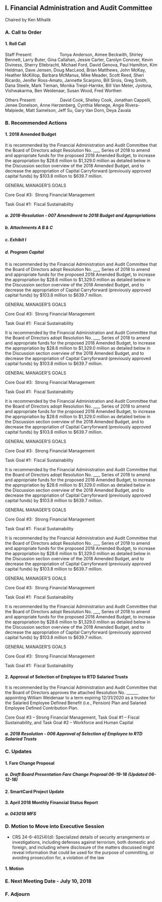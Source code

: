 ## I. Financial Administration and Audit Committee

Chaired by Ken Mihalik

### A. Call to Order

#### 1. Roll Call

Staff Present:                       Tonya Anderson, Aimee Beckwith, Shirley Bennett, Larry Buter, Gina Callahan, Jessie Carter, Carolyn Conover, Kevin Diviness, Sherry Ellebracht, Michael Ford, David Genova, Paul Hamilton, Kim Heldman, Dave Jensen, Doug MacLeod, Brian Matthews, John McKay, Heather McKillop, Barbara McManus, Mike Meader, Scott Reed, Sheri Ricardo, Jenifer Ross-Amato, Jannette Scarpino, Bill Sirois, Greg Smith, Dana Steele, Mark Tieman, Monika Treipl-Harnke, Bill Van Meter, Jyotsna, Vishwakarma, Ben Weidenaar, Susan Wood, Fred Worthen

Others Present:                    David Cook, Shelley Cook, Jonathan Cappelli, Jenee Donelson, Anne Herzenberg, Cynthia Menege, Angie Rivera-Malpiede, Matt Samelson, Jeff Su, Gary Van Dorn, Deya Zavala

### B. Recommended Actions

#### 1. 2018 Amended Budget

It is recommended by the Financial Administration and Audit Committee that the Board of Directors adopt Resolution No. ___, Series of 2018 to amend and appropriate funds for the proposed 2018 Amended Budget, to increase the appropriation by $28.6 million to $1,329.0 million as detailed below in the Discussion section overview of the 2018 Amended Budget, and to decrease the appropriation of Capital Carryforward (previously approved capital funds) by $103.8 million to $639.7 million.

GENERAL MANAGER’S GOALS

Core Goal #3:  Strong Financial Management

Task Goal #1:  Fiscal Sustainability

##### a. 2018-Resolution - 007 Amendment to 2018 Budget and Appropriations

##### b. Attachments A B & C

##### c. Exhibit I

##### d. Program Capital

It is recommended by the Financial Administration and Audit Committee that the Board of Directors adopt Resolution No. ___, Series of 2018 to amend and appropriate funds for the proposed 2018 Amended Budget, to increase the appropriation by $28.6 million to $1,329.0 million as detailed below in the Discussion section overview of the 2018 Amended Budget, and to decrease the appropriation of Capital Carryforward (previously approved capital funds) by $103.8 million to $639.7 million.

GENERAL MANAGER’S GOALS

Core Goal #3:  Strong Financial Management

Task Goal #1:  Fiscal Sustainability

It is recommended by the Financial Administration and Audit Committee that the Board of Directors adopt Resolution No. ___, Series of 2018 to amend and appropriate funds for the proposed 2018 Amended Budget, to increase the appropriation by $28.6 million to $1,329.0 million as detailed below in the Discussion section overview of the 2018 Amended Budget, and to decrease the appropriation of Capital Carryforward (previously approved capital funds) by $103.8 million to $639.7 million.

GENERAL MANAGER’S GOALS

Core Goal #3:  Strong Financial Management

Task Goal #1:  Fiscal Sustainability

It is recommended by the Financial Administration and Audit Committee that the Board of Directors adopt Resolution No. ___, Series of 2018 to amend and appropriate funds for the proposed 2018 Amended Budget, to increase the appropriation by $28.6 million to $1,329.0 million as detailed below in the Discussion section overview of the 2018 Amended Budget, and to decrease the appropriation of Capital Carryforward (previously approved capital funds) by $103.8 million to $639.7 million.

GENERAL MANAGER’S GOALS

Core Goal #3:  Strong Financial Management

Task Goal #1:  Fiscal Sustainability

It is recommended by the Financial Administration and Audit Committee that the Board of Directors adopt Resolution No. ___, Series of 2018 to amend and appropriate funds for the proposed 2018 Amended Budget, to increase the appropriation by $28.6 million to $1,329.0 million as detailed below in the Discussion section overview of the 2018 Amended Budget, and to decrease the appropriation of Capital Carryforward (previously approved capital funds) by $103.8 million to $639.7 million.

GENERAL MANAGER’S GOALS

Core Goal #3:  Strong Financial Management

Task Goal #1:  Fiscal Sustainability

It is recommended by the Financial Administration and Audit Committee that the Board of Directors adopt Resolution No. ___, Series of 2018 to amend and appropriate funds for the proposed 2018 Amended Budget, to increase the appropriation by $28.6 million to $1,329.0 million as detailed below in the Discussion section overview of the 2018 Amended Budget, and to decrease the appropriation of Capital Carryforward (previously approved capital funds) by $103.8 million to $639.7 million.

GENERAL MANAGER’S GOALS

Core Goal #3:  Strong Financial Management

Task Goal #1:  Fiscal Sustainability

It is recommended by the Financial Administration and Audit Committee that the Board of Directors adopt Resolution No. ___, Series of 2018 to amend and appropriate funds for the proposed 2018 Amended Budget, to increase the appropriation by $28.6 million to $1,329.0 million as detailed below in the Discussion section overview of the 2018 Amended Budget, and to decrease the appropriation of Capital Carryforward (previously approved capital funds) by $103.8 million to $639.7 million.

GENERAL MANAGER’S GOALS

Core Goal #3:  Strong Financial Management

Task Goal #1:  Fiscal Sustainability

#### 2. Approval of Selection of Employee to RTD Salaried Trusts

It is recommended by the Financial Administration and Audit Committee that the Board of Directors approves the attached Resolution No. ______ appointing William Weidenaar to a term expiring 12/31/2020 as a trustee for the Salaried Employee Defined Benefit (i.e., Pension) Plan and Salaried Employee Defined Contribution Plan.

Core Goal #3 – Strong Financial Management, Task Goal #1 – Fiscal Sustainability, and Task Goal #2 – Workforce and Human Capital

##### a. 2018 Resolution - 006 Approval of Selection of Employee to RTD Salaried Trusts

### C. Updates

#### 1. Fare Change Proposal

##### a. Draft Board Presentation Fare Change Proproal 06-19-18 (Updated 06-12-18)

#### 2. SmartCard Project Update

#### 3. April 2018 Monthly Financial Status Report

##### a. 043018 MFS

### D. Motion to Move into Executive Session

- CRS 24-6-402(4)(d): Specialized details of security arrangements or investigations, including defenses against terrorism, both domestic and foreign, and including where disclosure of the matters discussed might reveal information that could be used for the purpose of committing, or avoiding prosecution for, a violation of the law

#### 1. Motion

### E. Next Meeting Date - July 10, 2018

### F. Adjourn
